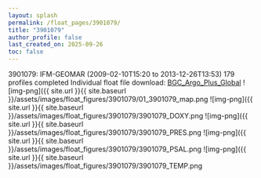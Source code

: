```yaml
---
layout: splash
permalink: /float_pages/3901079/
title: "3901079"
author_profile: false
last_created_on: 2025-09-26
toc: false
---
```

 
3901079: IFM-GEOMAR (2009-02-10T15:20 to 2013-12-26T13:53)
179 profiles completed
Individual float file download: [BGC_Argo_Plus_Global](https://ftp.soest.hawaii.edu/bgc_argo_plus/Individual_Floats/outliers_removed/3901079_Sprof_processed.nc)
![img-png]({{ site.url }}{{ site.baseurl }}/assets/images/float_figures/3901079/01_3901079_map.png
![img-png]({{ site.url }}{{ site.baseurl }}/assets/images/float_figures/3901079/3901079_DOXY.png
![img-png]({{ site.url }}{{ site.baseurl }}/assets/images/float_figures/3901079/3901079_PRES.png
![img-png]({{ site.url }}{{ site.baseurl }}/assets/images/float_figures/3901079/3901079_PSAL.png
![img-png]({{ site.url }}{{ site.baseurl }}/assets/images/float_figures/3901079/3901079_TEMP.png
